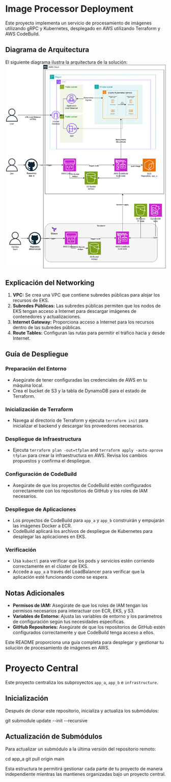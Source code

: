 # Image Processor Deployment

Este proyecto implementa un servicio de procesamiento de imágenes utilizando gRPC y Kubernetes, desplegado en AWS utilizando Terraform y AWS CodeBuild.

## Diagrama de Arquitectura

El siguiente diagrama ilustra la arquitectura de la solución:
![Diagrama de Arquitectura](diagram/architecture.png)



## Explicación del Networking

1. **VPC:** Se crea una VPC que contiene subredes públicas para alojar los recursos de EKS.
2. **Subredes Públicas:** Las subredes públicas permiten que los nodos de EKS tengan acceso a Internet para descargar imágenes de contenedores y actualizaciones.
3. **Internet Gateway:** Proporciona acceso a Internet para los recursos dentro de las subredes públicas.
4. **Route Tables:** Configuran las rutas para permitir el tráfico hacia y desde Internet.

## Guía de Despliegue

### Preparación del Entorno

- Asegúrate de tener configuradas las credenciales de AWS en tu máquina local.
- Crea el bucket de S3 y la tabla de DynamoDB para el estado de Terraform.

### Inicialización de Terraform

- Navega al directorio de Terraform y ejecuta `terraform init` para inicializar el backend y descargar los proveedores necesarios.

### Despliegue de Infraestructura

- Ejecuta `terraform plan -out=tfplan` and `terraform apply -auto-aprove tfplan` para crear la infraestructura en AWS. Revisa los cambios propuestos y confirma el despliegue.

### Configuración de CodeBuild

- Asegúrate de que los proyectos de CodeBuild estén configurados correctamente con los repositorios de GitHub y los roles de IAM necesarios.

### Despliegue de Aplicaciones

- Los proyectos de CodeBuild para `app_a` y `app_b` construirán y empujarán las imágenes Docker a ECR.
- CodeBuild aplicará los archivos de despliegue de Kubernetes para desplegar las aplicaciones en EKS.

### Verificación

- Usa `kubectl` para verificar que los pods y servicios estén corriendo correctamente en el clúster de EKS.
- Accede a `app_a` a través del LoadBalancer para verificar que la aplicación esté funcionando como se espera.

## Notas Adicionales

- **Permisos de IAM:** Asegúrate de que los roles de IAM tengan los permisos necesarios para interactuar con ECR, EKS, y S3.
- **Variables de Entorno:** Ajusta las variables de entorno y los parámetros de configuración según tus necesidades específicas.
- **GitHub Repositories:** Asegúrate de que los repositorios de GitHub estén configurados correctamente y que CodeBuild tenga acceso a ellos.

Este README proporciona una guía completa para desplegar y gestionar tu solución de procesamiento de imágenes en AWS.


# Proyecto Central

Este proyecto centraliza los subproyectos `app_a`, `app_b` e `infrastructure`.

## Inicialización

Después de clonar este repositorio, inicializa y actualiza los submódulos:

git submodule update --init --recursive

## Actualización de Submódulos
Para actualizar un submódulo a la última versión del repositorio remoto:

cd app_a
git pull origin main

Esta estructura te permitirá gestionar cada parte de tu proyecto de manera independiente mientras las mantienes organizadas bajo un proyecto central.